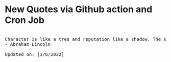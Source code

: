 # New Quotes via Github action and Cron Job

<pre>
<!-- #quote -->
Character is like a tree and reputation like a shadow. The shadow is what we think of it; the tree is the real thing.
- Abraham Lincoln

Updated on: [1/6/2022]
<!-- #quoteEnd -->
</pre>
